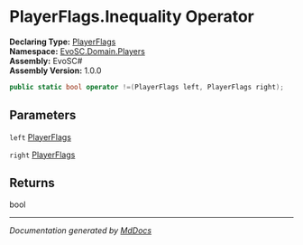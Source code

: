 ﻿<!--  
  <auto-generated>   
    The contents of this file were generated by a tool.  
    Changes to this file may be list if the file is regenerated  
  </auto-generated>   
-->

# PlayerFlags.Inequality Operator

**Declaring Type:** [PlayerFlags](../index.md)  
**Namespace:** [EvoSC.Domain.Players](../../index.md)  
**Assembly:** EvoSC\#  
**Assembly Version:** 1.0.0

```csharp
public static bool operator !=(PlayerFlags left, PlayerFlags right);
```

## Parameters

`left`  [PlayerFlags](../index.md)

`right`  [PlayerFlags](../index.md)

## Returns

bool

___

*Documentation generated by [MdDocs](https://github.com/ap0llo/mddocs)*
